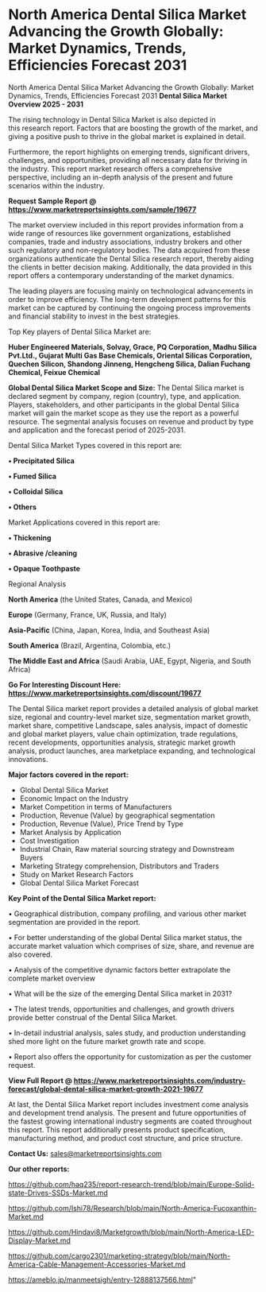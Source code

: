 # North America Dental Silica Market Advancing the Growth Globally: Market Dynamics, Trends, Efficiencies Forecast 2031
North America Dental Silica Market Advancing the Growth Globally: Market Dynamics, Trends, Efficiencies Forecast 2031
<Strong> Dental Silica Market Overview 2025 - 2031</strong>

The rising technology in Dental Silica Market is also depicted in this research report. Factors that are boosting the growth of the market, and giving a positive push to thrive in the global market is explained in detail.

Furthermore, the report highlights on emerging trends, significant drivers, challenges, and opportunities, providing all necessary data for thriving in the industry. This report market research offers a comprehensive perspective, including an in-depth analysis of the present and future scenarios within the industry.

<strong>Request Sample Report @ <a href=https://www.marketreportsinsights.com/sample/19677>https://www.marketreportsinsights.com/sample/19677</a></strong>

The market overview included in this report provides information from a wide range of resources like government organizations, established companies, trade and industry associations, industry brokers and other such regulatory and non-regulatory bodies. The data acquired from these organizations authenticate the Dental Silica research report, thereby aiding the clients in better decision making. Additionally, the data provided in this report offers a contemporary understanding of the market dynamics.

The leading players are focusing mainly on technological advancements in order to improve efficiency. The long-term development patterns for this market can be captured by continuing the ongoing process improvements and financial stability to invest in the best strategies.

Top Key players of Dental Silica Market are:

<strong>Huber Engineered Materials, Solvay, Grace, PQ Corporation, Madhu Silica Pvt.Ltd., Gujarat Multi Gas Base Chemicals, Oriental Silicas Corporation, Quechen Silicon, Shandong Jinneng, Hengcheng Silica, Dalian Fuchang Chemical, Feixue Chemical</strong>

<strong><b>Global Dental Silica Market Scope and Size:</b></strong>
The Dental Silica market is declared segment by company, region (country), type, and application. Players, stakeholders, and other participants in the global Dental Silica market will gain the market scope as they use the report as a powerful resource. The segmental analysis focuses on revenue and product by type and application and the forecast period of 2025-2031.

Dental Silica Market Types covered in this report are:

<strong>• Precipitated Silica

• Fumed Silica

• Colloidal Silica

• Others</strong>

Market Applications covered in this report are:

<strong>• Thickening

• Abrasive /cleaning

• Opaque Toothpaste</strong> 

Regional Analysis

<strong>North America</strong> (the United States, Canada, and Mexico)

<strong>Europe</strong> (Germany, France, UK, Russia, and Italy)

<strong>Asia-Pacific</strong> (China, Japan, Korea, India, and Southeast Asia)

<strong>South America</strong> (Brazil, Argentina, Colombia, etc.)

<strong>The Middle East and Africa</strong> (Saudi Arabia, UAE, Egypt, Nigeria, and South Africa)

<strong>Go For Interesting Discount Here: <a href=https://www.marketreportsinsights.com/discount/19677>https://www.marketreportsinsights.com/discount/19677</a></strong>

The Dental Silica market report provides a detailed analysis of global market size, regional and country-level market size, segmentation market growth, market share, competitive Landscape, sales analysis, impact of domestic and global market players, value chain optimization, trade regulations, recent developments, opportunities analysis, strategic market growth analysis, product launches, area marketplace expanding, and technological innovations.

<strong><b>Major factors covered in the report:</b></strong>
<ul>
  <li>Global Dental Silica Market </li>
  <li>Economic Impact on the Industry</li>
  <li>Market Competition in terms of Manufacturers</li>
  <li>Production, Revenue (Value) by geographical segmentation</li>
  <li>Production, Revenue (Value), Price Trend by Type</li>
  <li>Market Analysis by Application</li>
  <li>Cost Investigation</li>
  <li>Industrial Chain, Raw material sourcing strategy and Downstream Buyers</li>
  <li>Marketing Strategy comprehension, Distributors and Traders</li>
  <li>Study on Market Research Factors</li>
  <li>Global Dental Silica Market Forecast</li>
</ul>

<strong><b>Key Point of the Dental Silica Market report:</b></strong>

• Geographical distribution, company profiling, and various other market segmentation are provided in the report.

• For better understanding of the global Dental Silica market status, the accurate market valuation which comprises of size, share, and revenue are also covered.

• Analysis of the competitive dynamic factors better extrapolate the complete market overview

• What will be the size of the emerging Dental Silica market in 2031?

• The latest trends, opportunities and challenges, and growth drivers provide better construal of the Dental Silica Market.

• In-detail industrial analysis, sales study, and production understanding shed more light on the future market growth rate and scope.

• Report also offers the opportunity for customization as per the customer request.

<strong><b>View Full Report @ <a href=https://www.marketreportsinsights.com/industry-forecast/global-dental-silica-market-growth-2021-19677>https://www.marketreportsinsights.com/industry-forecast/global-dental-silica-market-growth-2021-19677</a></b></strong>


At last, the Dental Silica Market report includes investment come analysis and development trend analysis. The present and future opportunities of the fastest growing international industry segments are coated throughout this report. This report additionally presents product specification, manufacturing method, and product cost structure, and price structure.

<strong>Contact Us:</strong>
sales@marketreportsinsights.com

<strong>Our other reports:</strong>

<a href=https://github.com/haq235/report-research-trend/blob/main/Europe-Solid-state-Drives-SSDs-Market.md>https://github.com/haq235/report-research-trend/blob/main/Europe-Solid-state-Drives-SSDs-Market.md</a>

<a href=https://github.com/Ishi78/Research/blob/main/North-America-Fucoxanthin-Market.md>https://github.com/Ishi78/Research/blob/main/North-America-Fucoxanthin-Market.md</a>

<a href=https://github.com/Hindavi8/Marketgrowth/blob/main/North-America-LED-Display-Market.md>https://github.com/Hindavi8/Marketgrowth/blob/main/North-America-LED-Display-Market.md</a>

<a href=https://github.com/cargo2301/marketing-strategy/blob/main/North-America-Cable-Management-Accessories-Market.md>https://github.com/cargo2301/marketing-strategy/blob/main/North-America-Cable-Management-Accessories-Market.md</a>

<a href=https://ameblo.jp/manmeetsigh/entry-12888137566.html>https://ameblo.jp/manmeetsigh/entry-12888137566.html</a>"
